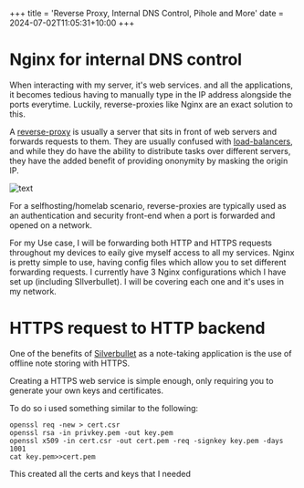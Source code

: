+++
title = 'Reverse Proxy, Internal DNS Control, Pihole and More'
date = 2024-07-02T11:05:31+10:00
+++
# Nginx for internal DNS control 

When interacting with my server, it's web services. and all the applications, it becomes tedious having to manually type in the IP address alongside the ports everytime. Luckily, reverse-proxies like Nginx are an exact solution to this.

A [reverse-proxy](https://en.wikipedia.org/wiki/Reverse_proxy) is usually a server that sits in front of web servers and forwards requests to them. They are usually confused with [load-balancers](https://en.wikipedia.org/wiki/Load_balancing_(computing)), and while they do have the ability to distribute tasks over different servers, they have the added benefit of providing ononymity by masking the origin IP.

![text](/assets/Images/Reverse.png)

For a selfhosting/homelab scenario, reverse-proxies are typically used as an authentication and security front-end when a port is forwarded and opened on a network. 

For my Use case, I will be forwarding both HTTP and HTTPS requests throughout my devices to eaily give myself access to all my services.  Nginx is pretty simple to use, having config files which allow you to set different forwarding requests. I currently have 3 Nginx configurations which I have set up (including SIlverbullet). I will be covering each one and it's uses in my network.

# HTTPS request to HTTP backend

One of the benefits of [Silverbullet](https://rlb2310.github.io/posts/note-taking-with-silverbullet/) as a note-taking application is the use of offline note storing with HTTPS.

Creating a HTTPS web service is simple enough, only requiring you to generate your own keys and certificates.

To do so i used something similar to the following:
```
openssl req -new > cert.csr
openssl rsa -in privkey.pem -out key.pem
openssl x509 -in cert.csr -out cert.pem -req -signkey key.pem -days 1001
cat key.pem>>cert.pem
```
This created all the certs and keys that I needed 
